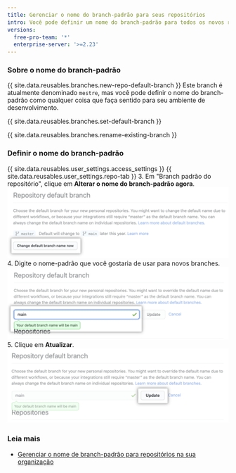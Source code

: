 ```yaml
---
title: Gerenciar o nome do branch-padrão para seus repositórios
intro: Você pode definir um nome do branch-padrão para todos os novos repositórios que você criar.
versions:
  free-pro-team: '*'
  enterprise-server: '>=2.23'
---
```


### Sobre o nome do branch-padrão

{{ site.data.reusables.branches.new-repo-default-branch }} Este branch é atualmente denominado `mestre`, mas você pode definir o nome do branch-padrão como qualquer coisa que faça sentido para seu ambiente de desenvolvimento.

{{ site.data.reusables.branches.set-default-branch }}

{{ site.data.reusables.branches.rename-existing-branch }}

### Definir o nome do branch-padrão

{{ site.data.reusables.user_settings.access_settings }}
{{ site.data.reusables.user_settings.repo-tab }}
3. Em "Branch padrão do repositório", clique em **Alterar o nome do branch-padrão agora**. ![Botão de sobrescrever](/assets/images/help/settings/repo-default-name-button.png)
4. Digite o nome-padrão que você gostaria de usar para novos branches. ![Caixa de texto para digitar o nome-padrão](/assets/images/help/settings/repo-default-name-text.png)
5. Clique em **Atualizar**. ![Botão de atualizar](/assets/images/help/settings/repo-default-name-update.png)

### Leia mais

- [Gerenciar o nome de branch-padrão para repositórios na sua organização](/github/setting-up-and-managing-organizations-and-teams/managing-the-default-branch-name-for-repositories-in-your-organization)
